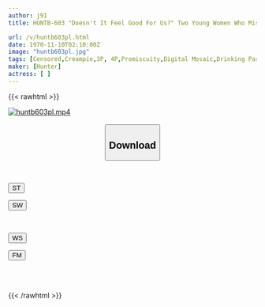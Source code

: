 ```yaml
---
author: j91
title: HUNTB-603 "Doesn't It Feel Good For Us?" Two Young Women Who Missed Their Marriage Period Have A Huge Orgy Where Their Libido Explodes With Alcohol! ? We Were Just Being Exploited And Had Sex Until Morning...

url: /v/huntb603pl.html
date: 1970-11-10T02:10:00Z
image: "huntb603pl.jpg"
tags: [Censored,Creampie,3P, 4P,Promiscuity,Digital Mosaic,Drinking Party	]
maker: [Hunter]
actress: [ ]
---
```



{{< rawhtml >}}

<div class="video" data-videoid="https://j91.asia/pending_link.html">
    <a href="javascript:;">
        <img src="https://my.j91.asia/v/huntb603pl.jpg" width="WIDTH" height="HEIGHT" alt="huntb603pl.mp4" loading="lazy">
    </a>
</div>

<script type="text/javascript" src="https://j91.asia/asset/on-demand-st.js"></script>

<br>
  <link rel="stylesheet" href="https://j91.asia/asset/bs5.css">
  
  <center>
  <button class="btn btn-primary" type="button" data-bs-toggle="collapse" data-bs-target=".multi-collapse" aria-expanded="false" aria-controls="multiCollapseExample1 multiCollapseExample2"><h2>Download</h2></button></center>
</p>
<div class="row">
  <div class="col">
    <div class="collapse multi-collapse" id="multiCollapseExample1">
      <div class="card card-body">
	      	      <br>
<div class="buttons">  
<p><a href="https://streamtape.to/v/https://j91.asia/pending_link.html" target="_blank"><button class="btn-hover color-3"><i class="fa fa-download"></i> ST</button></a></p>
<p><a href="https://sfastwish.com/https://j91.asia/pending_link.html" target="_blank"><button class="btn-hover color-2"><i class="fa fa-download"></i> SW</button></a></p></div>
    </div>
  </div>
</div>
  <div class="col">
    <div class="collapse multi-collapse" id="multiCollapseExample2">
      <div class="card card-body">
	      <br>
<div class="buttons">
<p><a href="https://wolfstream.tv/https://j91.asia/pending_link.html" target="_blank"><button class="btn-hover color-9"><i class="fa fa-download"></i> WS</button></a></p>
<p><a href="https://filemoon.sx/d/https://j91.asia/pending_link.html" target="_blank"><button class="btn-hover color-8"><i class="fa fa-download"></i> FM</button></a></p></div>
<br><br>
      </div>
    </div>
  </div>
</div>

{{< /rawhtml >}}
